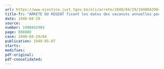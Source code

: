 ```yaml
---
url: https://www.ejustice.just.fgov.be/eli/arrete/1948/04/29/1948042904/justel
title-fr: "ARRETE DU REGENT fixant les dates des vacances annuelles pour l'année 1948 pour les entreprises relevant de la Commission nationale paritaire de l'Industrie de la Construction"
date: 1948-04-29
source:
number: 1948042904
page: 888888
case: 1948-04-29/04
publication: 1948-05-07
starts:
modifies:
pdf-original:
pdf-consolidated:
---
```


